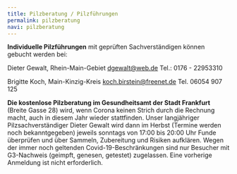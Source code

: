 ```yaml
---
title: Pilzberatung / Pilzführungen
permalink: pilzberatung
navi: pilzberatung
---
```

**Individuelle Pilzführungen** mit geprüften Sachverständigen können gebucht werden bei:

Dieter Gewalt, Rhein-Main-Gebiet   dgewalt@web.de   Tel.: 0176 - 22953310

Brigitte Koch, Main-Kinzig-Kreis  koch.birstein@freenet.de      Tel. 06054 907 125

**Die kostenlose Pilzberatung im Gesundheitsamt der Stadt Frankfurt** (Breite Gasse 28) wird, wenn Corona keinen Strich durch die Rechnung macht, auch in diesem Jahr wieder stattfinden. Unser langjähriger Pilzsachverständiger Dieter Gewalt wird dann im Herbst (Termine werden noch bekanntgegeben) jeweils sonntags von 17:00 bis 20:00 Uhr Funde überprüfen und über Sammeln, Zubereitung und Risiken aufklären. Wegen der immer noch geltenden Covid-19-Beschränkungen sind nur Besucher mit G3-Nachweis (geimpft, genesen, getestet) zugelassen. Eine vorherige Anmeldung ist nicht erforderlich.